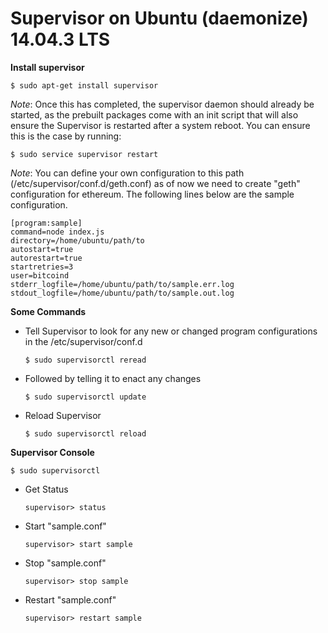 # Supervisor on Ubuntu (daemonize) 14.04.3 LTS

**Install supervisor**
	
  `$ sudo apt-get install supervisor`


  *Note*: Once this has completed, the supervisor daemon should already be started,
  as the prebuilt packages come with an init script that will also ensure the
  Supervisor is restarted after a system reboot. You can ensure this is the
  case by running:

  `$ sudo service supervisor restart`

  *Note*: You can define your own configuration to this path (/etc/supervisor/conf.d/geth.conf)
  as of now we need to create "geth" configuration for ethereum. The following lines below 
  are the sample configuration.


```
[program:sample]
command=node index.js
directory=/home/ubuntu/path/to
autostart=true
autorestart=true
startretries=3
user=bitcoind
stderr_logfile=/home/ubuntu/path/to/sample.err.log
stdout_logfile=/home/ubuntu/path/to/sample.out.log
```


**Some Commands**

* Tell Supervisor to look for any new or changed program configurations in the /etc/supervisor/conf.d
	
	`$ sudo supervisorctl reread`

* Followed by telling it to enact any changes
	
	`$ sudo supervisorctl update`

* Reload Supervisor
	
	`$ sudo supervisorctl reload`

**Supervisor Console**

  `$ sudo supervisorctl`

* Get Status

  `supervisor> status`

* Start "sample.conf"

  `supervisor> start sample`

* Stop "sample.conf"

  `supervisor> stop sample`

* Restart "sample.conf"

  `supervisor> restart sample`
  
